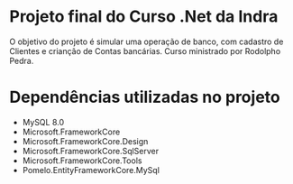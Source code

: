 # Projeto final do Curso .Net da Indra

O objetivo do projeto é simular uma operação de banco, com cadastro de Clientes e crianção de Contas bancárias.
Curso ministrado por Rodolpho Pedra.

# Dependências utilizadas no projeto
-  MySQL 8.0
-  Microsoft.FrameworkCore
-  Microsoft.FrameworkCore.Design
-  Microsoft.FrameworkCore.SqlServer
-  Microsoft.FrameworkCore.Tools
-  Pomelo.EntityFrameworkCore.MySql
